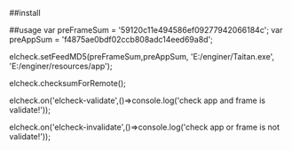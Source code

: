 ##install

##usage
var preFrameSum = '59120c11e494586ef09277942066184c';
var preAppSum = 'f4875ae0bdf02ccb808adc14eed69a8d';

elcheck.setFeedMD5(preFrameSum,preAppSum, 'E:/enginer/Taitan.exe', 'E:/enginer/resources/app');

elcheck.checksumForRemote();

elcheck.on('elcheck-validate',()=>console.log('check app and frame is validate!'));

elcheck.on('elcheck-invalidate',()=>console.log('check app or frame is not validate!'));
